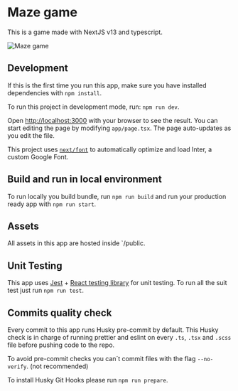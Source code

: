 # Maze game

This is a game made with NextJS v13 and typescript.

![Maze game](https://iili.io/HUQzUMB.png "Maze game")


## Development
If this is the first time you run this app, make sure you have installed dependencies with `npm install`.

To run this project in development mode, run: `npm run dev`.

Open [http://localhost:3000](http://localhost:3000) with your browser to see the result. You can start editing the page by modifying `app/page.tsx`. The page auto-updates as you edit the file.

This project uses [`next/font`](https://nextjs.org/docs/basic-features/font-optimization) to automatically optimize and load Inter, a custom Google Font.


## Build and run in local environment
To run locally you build bundle, run `npm run build` and run your production ready app with `npm run start`. 

## Assets
All assets in this app are hosted inside `/public. 

## Unit Testing
This app uses [Jest](https://jestjs.io/) + [React testing library](https://testing-library.com/) for unit testing. To run all the suit test just run `npm run test`. 

## Commits quality check
Every commit to this app runs Husky pre-commit by default. This Husky check is in charge of running prettier and eslint on every `.ts`, `.tsx` and `.scss` file before pushing code to the repo.

To avoid pre-commit checks you can´t commit files with the flag `--no-verify`. (not recommended)

To install Husky Git Hooks please run `npm run prepare`. 
